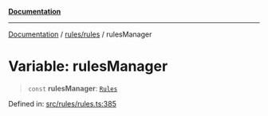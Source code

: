 [**Documentation**](../../../README.md)

***

[Documentation](../../../README.md) / [rules/rules](../README.md) / rulesManager

# Variable: rulesManager

> `const` **rulesManager**: [`Rules`](../classes/Rules.md)

Defined in: [src/rules/rules.ts:385](https://github.com/Christian-Me/folder-to-tags-plugin/blob/bf42295620335492a0928fbbe8ccca5ae986f975/src/rules/rules.ts#L385)
